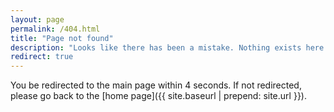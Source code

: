 ```yaml
---
layout: page
permalink: /404.html
title: "Page not found"
description: "Looks like there has been a mistake. Nothing exists here."
redirect: true
---
```


You be redirected to the main page within 4 seconds. If not redirected, please go back to the [home page]({{ site.baseurl | prepend: site.url }}).
